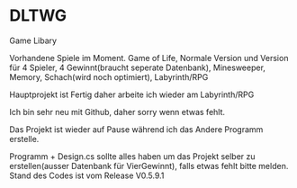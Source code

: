 # DLTWG
Game Libary

Vorhandene Spiele im Moment. Game of Life, Normale Version und Version für 4 Spieler, 4 Gewinnt(braucht seperate Datenbank), Minesweeper, Memory, Schach(wird noch optimiert), Labyrinth/RPG

Hauptprojekt ist Fertig daher arbeite ich wieder am Labyrinth/RPG

Ich bin sehr neu mit Github, daher sorry wenn etwas fehlt. 

Das Projekt ist wieder auf Pause während ich das Andere Programm erstelle.

Programm + Design.cs sollte alles haben um das Projekt selber zu erstellen(ausser Datenbank für VierGewinnt), falls etwas fehlt bitte melden. Stand des Codes ist vom Release V0.5.9.1
